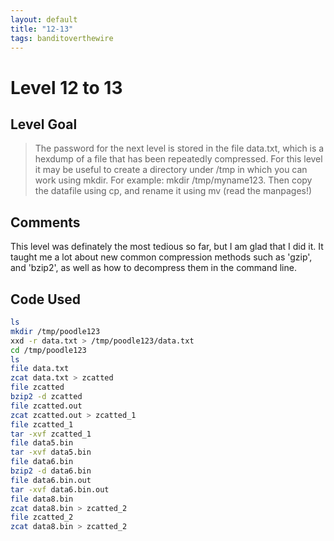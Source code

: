 ```yaml
---
layout: default
title: "12-13"
tags: banditoverthewire
---
```


# Level 12 to 13

## Level Goal
> The password for the next level is stored in the file data.txt, which is a hexdump of a file that has been repeatedly compressed. For this level it may be useful to create a directory under /tmp in which you can work using mkdir. For example: mkdir /tmp/myname123. Then copy the datafile using cp, and rename it using mv (read the manpages!)

## Comments
This level was definately the most tedious so far, but I am glad that I did it. It taught me a lot about new common compression methods such as 'gzip', and 'bzip2', as well as how to decompress them in the command line.

Code Used
------
```bash
ls
mkdir /tmp/poodle123
xxd -r data.txt > /tmp/poodle123/data.txt
cd /tmp/poodle123
ls
file data.txt
zcat data.txt > zcatted
file zcatted
bzip2 -d zcatted
file zcatted.out
zcat zcatted.out > zcatted_1
file zcatted_1
tar -xvf zcatted_1
file data5.bin
tar -xvf data5.bin
file data6.bin
bzip2 -d data6.bin
file data6.bin.out
tar -xvf data6.bin.out
file data8.bin
zcat data8.bin > zcatted_2
file zcatted_2
zcat data8.bin > zcatted_2
```
